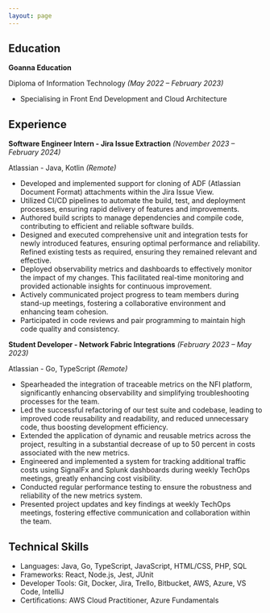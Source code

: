 ```yaml
---
layout: page
---
```

## Education

**Goanna Education**

Diploma of Information Technology *(May  2022 – February  2023)*

- Specialising in Front End Development and Cloud Architecture

## Experience

**Software Engineer Intern - Jira Issue Extraction** *(November  2023 – February  2024)*

Atlassian - Java, Kotlin *(Remote)*

- Developed and implemented support for cloning of ADF (Atlassian Document Format) attachments within the Jira Issue View.
-  Utilized CI/CD pipelines to automate the build, test, and deployment processes, ensuring rapid delivery of features and improvements.
- Authored build scripts to manage dependencies and compile code, contributing to efficient and reliable software builds.
- Designed and executed comprehensive unit and integration tests for newly introduced features, ensuring optimal performance and reliability. Refined existing tests as required, ensuring they remained relevant and effective.
- Deployed observability metrics and dashboards to effectively monitor the impact of my changes. This facilitated real-time monitoring and provided actionable insights for continuous improvement.
- Actively communicated project progress to team members during stand-up meetings, fostering a collaborative environment and enhancing team cohesion.
- Participated in code reviews and pair programming to maintain high code quality and consistency.

**Student Developer - Network Fabric Integrations** *(February  2023 – May  2023)*

Atlassian - Go, TypeScript *(Remote)*

- Spearheaded the integration of traceable metrics on the NFI platform, significantly enhancing observability and simplifying troubleshooting processes for the team.
- Led the successful refactoring of our test suite and codebase, leading to improved code reusability and readability, and reduced unnecessary code, thus boosting development efficiency.
- Extended the application of dynamic and reusable metrics across the project, resulting in a substantial decrease of up to  50 percent in costs associated with the new metrics.
- Engineered and implemented a system for tracking additional traffic costs using SignalFx and Splunk dashboards during weekly TechOps meetings, greatly enhancing cost visibility.
- Conducted regular performance testing to ensure the robustness and reliability of the new metrics system.
- Presented project updates and key findings at weekly TechOps meetings, fostering effective communication and collaboration within the team.

## Technical Skills

- Languages: Java, Go, TypeScript, JavaScript, HTML/CSS, PHP, SQL
- Frameworks: React, Node.js, Jest, JUnit
- Developer Tools: Git, Docker, Jira, Trello, Bitbucket, AWS, Azure, VS Code, IntelliJ
- Certifications: AWS Cloud Practitioner, Azure Fundamentals
